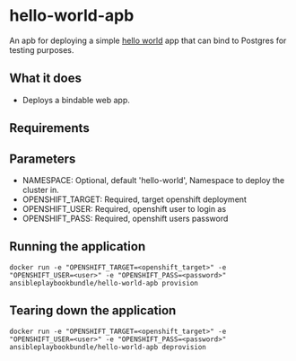 hello-world-apb
======================

An apb for deploying a simple [hello world](https://hub.docker.com/r/ansibleplaybookbundle/hello-world/) app that can bind to Postgres for testing purposes.

## What it does
* Deploys a bindable web app.

## Requirements

## Parameters
* NAMESPACE: Optional, default 'hello-world', Namespace to deploy the cluster in.
* OPENSHIFT_TARGET: Required, target openshift deployment
* OPENSHIFT_USER: Required, openshift user to login as
* OPENSHIFT_PASS: Required, openshift users password

## Running the application
`docker run -e "OPENSHIFT_TARGET=<openshift_target>" -e "OPENSHIFT_USER=<user>" -e "OPENSHIFT_PASS=<password>" ansibleplaybookbundle/hello-world-apb provision`

## Tearing down the application
`docker run -e "OPENSHIFT_TARGET=<openshift_target>" -e "OPENSHIFT_USER=<user>" -e "OPENSHIFT_PASS=<password>" ansibleplaybookbundle/hello-world-apb deprovision`
